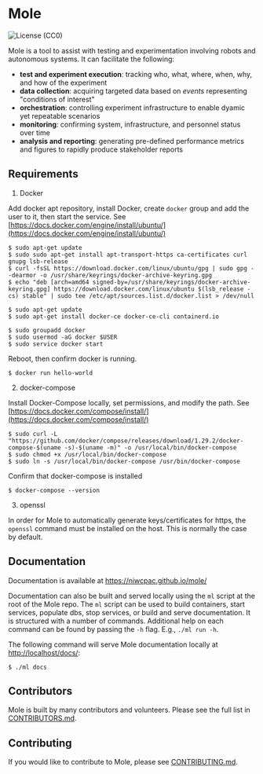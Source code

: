 # **Mole**

![License (CC0)](https://img.shields.io/badge/license-CC0--1.0-brightgreen)

Mole is a tool to assist with testing and experimentation involving robots and autonomous systems. It can facilitate the following:

* **test and experiment execution**: tracking who, what, where, when, why, and how of the experiment
* **data collection**: acquiring targeted data based on *events* representing "conditions of interest"
* **orchestration**: controlling experiment infrastructure to enable dyamic yet repeatable scenarios
* **monitoring**: confirming system, infrastructure, and personnel status over time
* **analysis and reporting**: generating pre-defined performance metrics and figures to rapidly produce stakeholder reports

## **Requirements**
1) Docker

Add docker apt repository, install Docker, create `docker` group and add the user to it, then start the service. See [https://docs.docker.com/engine/install/ubuntu/](https://docs.docker.com/engine/install/ubuntu/)

    $ sudo apt-get update
    $ sudo sudo apt-get install apt-transport-https ca-certificates curl gnupg lsb-release
    $ curl -fsSL https://download.docker.com/linux/ubuntu/gpg | sudo gpg --dearmor -o /usr/share/keyrings/docker-archive-keyring.gpg
    $ echo "deb [arch=amd64 signed-by=/usr/share/keyrings/docker-archive-keyring.gpg] https://download.docker.com/linux/ubuntu $(lsb_release -cs) stable" | sudo tee /etc/apt/sources.list.d/docker.list > /dev/null

    $ sudo apt-get update
    $ sudo apt-get install docker-ce docker-ce-cli containerd.io

    $ sudo groupadd docker
    $ sudo usermod -aG docker $USER
    $ sudo service docker start
Reboot, then confirm docker is running.
    
    $ docker run hello-world

2) docker-compose

Install Docker-Compose locally, set permissions, and modify the path. See [https://docs.docker.com/compose/install/](https://docs.docker.com/compose/install/)

    $ sudo curl -L "https://github.com/docker/compose/releases/download/1.29.2/docker-compose-$(uname -s)-$(uname -m)" -o /usr/local/bin/docker-compose
    $ sudo chmod +x /usr/local/bin/docker-compose
    $ sudo ln -s /usr/local/bin/docker-compose /usr/bin/docker-compose

Confirm that docker-compose is installed

    $ docker-compose --version

3) openssl


In order for Mole to automatically generate keys/certificates for https, the `openssl` command must be installed on the host. This is normally the case by default.


## **Documentation**

Documentation is available at https://niwcpac.github.io/mole/

Documentation can also be built and served locally using the `ml` script at the root of the Mole repo. The `ml` script can be used to build containers, start services, populate dbs, stop services, or build and serve documentation.  It is structured with a number of commands.  Additional help on each command 
can be found by passing the `-h` flag.  E.g., `./ml run -h`.

The following command will serve Mole documentation locally at [http://localhost/docs/](http://localhost/docs/):

    $ ./ml docs

## Contributors

Mole is built by many contributors and volunteers. Please see the full list in <a href="CONTRIBUTORS.md">CONTRIBUTORS.md</a>.

## Contributing

If you would like to contribute to Mole, please see <a href="CONTRIBUTING.md">CONTRIBUTING.md</a>.